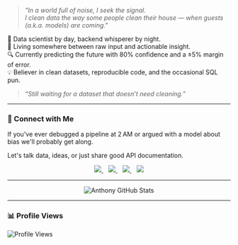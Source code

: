 > *"In a world full of noise, I seek the signal.  
I clean data the way some people clean their house — when guests (a.k.a. models) are coming."*

🧠 Data scientist by day, backend whisperer by night.  
📍 Living somewhere between raw input and actionable insight.  
🔍 Currently predicting the future with 80% confidence and a ±5% margin of error.  
💡 Believer in clean datasets, reproducible code, and the occasional SQL pun.

> *“Still waiting for a dataset that doesn’t need cleaning.”*

---

### 🤝 Connect with Me

If you've ever debugged a pipeline at 2 AM or argued with a model about bias we'll probably get along.

Let's talk data, ideas, or just share good API documentation.

<p align="center">
  <a href="https://twitter.com/LoytTony">
    <img src="https://img.shields.io/badge/twitter-%231DA1F2.svg?&style=for-the-badge&logo=twitter&logoColor=white" />
  </a>&nbsp;&nbsp;
  <a href="mailto:hilanth7@gmail.com">
    <img src="https://img.shields.io/badge/email-%23D14836.svg?&style=for-the-badge&logo=gmail&logoColor=white" />
  </a>&nbsp;&nbsp;
  <a href="https://www.linkedin.com/in/anthonymipawa/">
    <img src="https://img.shields.io/badge/linkedin-%230077B5.svg?&style=for-the-badge&logo=linkedin&logoColor=white" />
  </a>&nbsp;&nbsp;
  <a href="https://medium.com/@mipawa">
    <img src="https://img.shields.io/badge/Medium-12100E?style=for-the-badge&logo=medium&logoColor=white" />
  </a>
</p>

---

<p align="center">
  <img src="https://github-readme-stats.vercel.app/api?username=Tonyloyt&count_private=true&show_icons=true&theme=noctis_minimus&hide_border=true" alt="Anthony GitHub Stats" />
</p>

---

### 📊 Profile Views

<p align="left">
  <img src="https://komarev.com/ghpvc/?username=Tonyloyt&color=dc143c" alt="Profile Views" />
</p>
